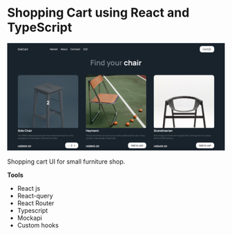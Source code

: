 # Shopping Cart using React and TypeScript

![Market Place](prj-image.png "Project")

Shopping cart UI for small furniture shop.

**Tools**

- React js
- React-query
- React Router
- Typescript
- Mockapi
- Custom hooks
